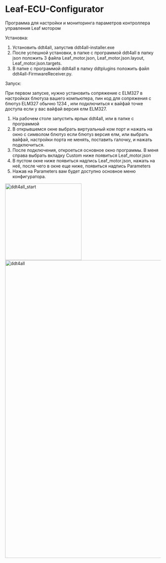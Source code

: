 # Leaf-ECU-Configurator
Программа для настройки и мониторинга параметров контроллера управления Leaf мотором 

Установка:
1. Установить ddt4all, запустив ddt4all-installer.exe
2. После успешной установки, в папке с программой ddt4all в папку json положить 3 файла Leaf_motor.json, Leaf_motor.json.layout, Leaf_motor.json.targets.
3. В папке с программой ddt4all в папку ddtplugins положить файл ddt4all-FirmwareReceiver.py.

Запуск:

При первом запуске, нужно установить сопряжение с ELM327 в настройках блютуза вашего компьютера, пин код для сопряжения с блютуз ELM327 обычно 1234 , или подключиться к вайфай точке доступа если у вас вайфай версия елм ELM327.

1. На рабочем столе запустить ярлык ddt4all, или в папке с программой
2. В открывшемся окне выбрать виртуальный ком порт и нажать на окно с символом блютуз если блютуз версия елм, или выбрать вайфай, настройки порта не менять, поставить галочку, и нажать подключиться.
3. После подключения, откроеться основное окно программы. В меня справа выбрать вкладку Custom ниже появиться Leaf_motor.json
4. В пустом окне ниже появиться надпись Leaf_motor.json, нажать на неё, после чего в окне еще ниже, появиться надпись Parameters
5. Нажав на Parameters вам будет доступно основное меню конфигуратора.

<img width="247" alt="ddt4all_start" src="https://user-images.githubusercontent.com/59143371/122483083-7785a700-cfda-11eb-992d-a0595c69222d.PNG">

<img width="960" alt="ddt4all" src="https://user-images.githubusercontent.com/59143371/122482928-2b3a6700-cfda-11eb-80e5-947424c3b8d6.PNG">
